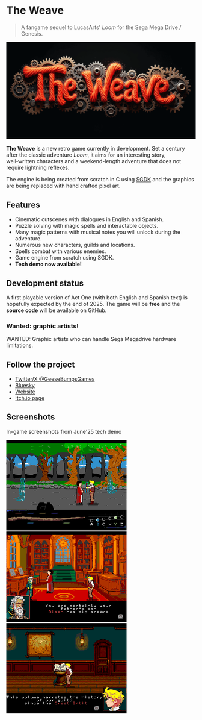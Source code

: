 # The Weave

> A fangame sequel to LucasArts' *Loom* for the Sega Mega Drive / Genesis.

![Game logo](docs/images/logo.png)

**The Weave** is a new retro game currently in development. Set a century after the classic adventure *Loom*, it aims for an interesting story, well‑written characters and a weekend-length adventure that does not require lightning reflexes.

The engine is being created from scratch in C using [SGDK](https://github.com/Stephane-D/SGDK) and the graphics are being replaced with hand crafted pixel art.

## Features

- Cinematic cutscenes with dialogues in English and Spanish.
- Puzzle solving with magic spells and interactable objects.
- Many magic patterns with musical notes you will unlock during the adventure.
- Numerous new characters, guilds and locations.
- Spells combat with various enemies.
- Game engine from scratch using SGDK.
- **Tech demo now available!**

## Development status

A first playable version of Act One (with both English and Spanish text) is hopefully expected by the end of 2025. The game will be **free** and the **source code** will be available on GitHub.

### Wanted: graphic artists!

WANTED: Graphic artists who can handle Sega Megadrive hardware limitations.

## Follow the project

- [Twitter/X @GeeseBumpsGames](https://x.com/GeeseBumpsGames)
- [Bluesky](https://bsky.app/profile/geesebumpsgames.bsky.social)
- [Website](http://www.geesebumps.com)
- [Itch.io page](https://geese-bumps.itch.io/the-weave)

## Screenshots

In-game screenshots from June'25 tech demo

![Screenshot 1](docs/images/screenshot_1.png)
![Screenshot 2](docs/images/screenshot_2.png)
![Screenshot 3](docs/images/screenshot_3.png)
